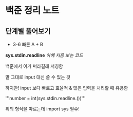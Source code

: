 # 백준 정리 노트

## 단계별 풀어보기

- 3-6 빠른 A + B

  
**sys.stdin.readline**
  *아예 처음 보는 코드*
  
  백준에서 이거 써라길래 서칭함


  말 그대로 input 대신 쓸 수 있는 것
  
  하지만! input 보다 빠르고 효율적 & 많은 입력을 처리할 때 유용함

  '''number = int(sys.stdin.readline.())'''
  
  위의 형식을 따르는데 import sys 필수!

